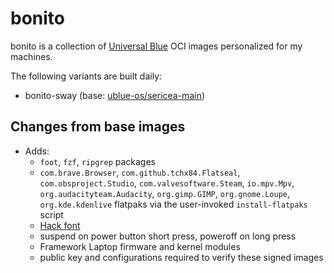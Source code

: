 # bonito

bonito is a collection of [Universal Blue](https://github.com/ublue-os) OCI images personalized for my machines.

The following variants are built daily:

* bonito-sway (base: [ublue-os/sericea-main](https://github.com/ublue-os/main/pkgs/container/sericea-main))

## Changes from base images

* Adds:
  * `foot`, `fzf`, `ripgrep` packages
  * `com.brave.Browser`, `com.github.tchx84.Flatseal`, `com.obsproject.Studio`, `com.valvesoftware.Steam`, `io.mpv.Mpv`, `org.audacityteam.Audacity`, `org.gimp.GIMP`, `org.gnome.Loupe`, `org.kde.kdenlive` flatpaks via the user-invoked `install-flatpaks` script
  * [Hack font](https://github.com/source-foundry/Hack)
  * suspend on power button short press, poweroff on long press
  * Framework Laptop firmware and kernel modules
  * public key and configurations required to verify these signed images
